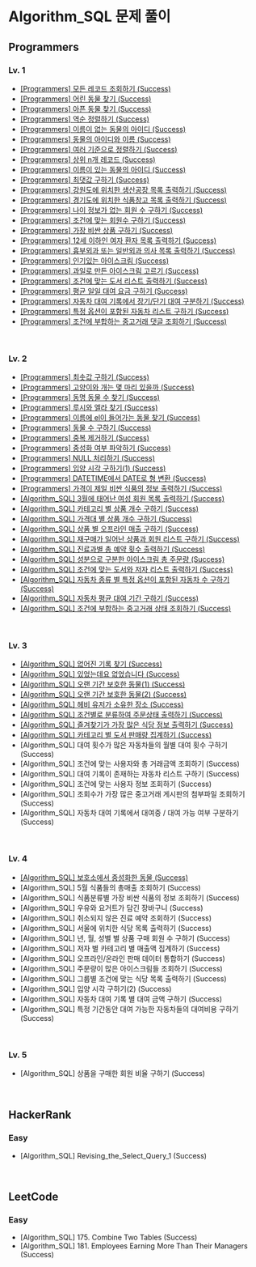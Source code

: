 # Algorithm_SQL 문제 풀이

## Programmers

### Lv. 1
- [[Programmers] 모든 레코드 조회하기 (Success)](https://hj0216.tistory.com/706)
- [[Programmers] 어린 동물 찾기 (Success)](https://hj0216.tistory.com/695)
- [[Programmers] 아픈 동물 찾기 (Success)](https://hj0216.tistory.com/693)
- [[Programmers] 역순 정렬하기 (Success)](https://hj0216.tistory.com/703)
- [[Programmers] 이름이 없는 동물의 아이디 (Success)](https://hj0216.tistory.com/710)
- [[Programmers] 동물의 아이디와 이름 (Success)](https://hj0216.tistory.com/712)
- [[Programmers] 여러 기준으로 정렬하기 (Success)](https://hj0216.tistory.com/713)
- [[Programmers] 상위 n개 레코드 (Success)](https://hj0216.tistory.com/715)
- [[Programmers] 이름이 있는 동물의 아이디 (Success)](https://hj0216.tistory.com/717)
- [[Programmers] 최댓값 구하기 (Success)](https://hj0216.tistory.com/718)
- [[Programmers] 강원도에 위치한 생산공장 목록 출력하기 (Success)](https://hj0216.tistory.com/721)
- [[Programmers] 경기도에 위치한 식품창고 목록 출력하기 (Success)](https://hj0216.tistory.com/725)
- [[Programmers] 나이 정보가 없는 회원 수 구하기 (Success)](https://hj0216.tistory.com/727)
- [[Programmers] 조건에 맞는 회원수 구하기 (Success)](https://hj0216.tistory.com/731)
- [[Programmers] 가장 비싼 상품 구하기 (Success)](https://hj0216.tistory.com/733)
- [[Programmers] 12세 이하인 여자 환자 목록 출력하기 (Success)](https://hj0216.tistory.com/738)
- [[Programmers] 흉부외과 또는 일반외과 의사 목록 출력하기 (Success)](https://hj0216.tistory.com/740)
- [[Programmers] 인기있는 아이스크림 (Success)](https://hj0216.tistory.com/747)
- [[Programmers] 과일로 만든 아이스크림 고르기 (Success)](https://hj0216.tistory.com/750)
- [[Programmers] 조건에 맞는 도서 리스트 출력하기 (Success)](https://hj0216.tistory.com/752)
- [[Programmers] 평균 일일 대여 요금 구하기 (Success)](https://hj0216.tistory.com/755)
- [[Programmers] 자동차 대여 기록에서 장기/단기 대여 구분하기 (Success)](https://hj0216.tistory.com/758)
- [[Programmers] 특정 옵션이 포함된 자동차 리스트 구하기 (Success)](https://hj0216.tistory.com/759)
- [[Programmers] 조건에 부합하는 중고거래 댓글 조회하기 (Success)](https://hj0216.tistory.com/762)

<br/>

### Lv. 2
- [[Programmers] 최솟값 구하기 (Success)](https://hj0216.tistory.com/766)
- [[Programmers] 고양이와 개는 몇 마리 있을까 (Success)](https://hj0216.tistory.com/768)
- [[Programmers] 동명 동물 수 찾기 (Success)](https://hj0216.tistory.com/772)
- [[Programmers] 루시와 엘라 찾기 (Success)](https://hj0216.tistory.com/775)
- [[Programmers] 이름에 el이 들어가는 동물 찾기 (Success)](https://hj0216.tistory.com/777)
- [[Programmers] 동물 수 구하기 (Success)](https://hj0216.tistory.com/784)
- [[Programmers] 중복 제거하기 (Success)](https://hj0216.tistory.com/788)
- [[Programmers] 중성화 여부 파악하기 (Success)](https://hj0216.tistory.com/790)
- [[Programmers] NULL 처리하기 (Success)](https://hj0216.tistory.com/795)
- [[Programmers] 입양 시각 구하기(1) (Success)](https://hj0216.tistory.com/799)
- [[Programmers] DATETIME에서 DATE로 형 변환 (Success)](https://hj0216.tistory.com/801)
- [[Programmers] 가격이 제일 비싼 식품의 정보 출력하기 (Success)](https://hj0216.tistory.com/804)
- [[Algorithm_SQL] 3월에 태어난 여성 회원 목록 출력하기 (Success)](https://hj0216.tistory.com/807)
- [[Algorithm_SQL] 카테고리 별 상품 개수 구하기 (Success)](https://hj0216.tistory.com/812)
- [[Algorithm_SQL] 가격대 별 상품 개수 구하기 (Success)](https://hj0216.tistory.com/815)
- [[Algorithm_SQL] 상품 별 오프라인 매출 구하기 (Success)](https://hj0216.tistory.com/819)
- [[Algorithm_SQL] 재구매가 일어난 상품과 회원 리스트 구하기 (Success)](https://hj0216.tistory.com/824)
- [[Algorithm_SQL] 진료과별 총 예약 횟수 출력하기 (Success)](https://hj0216.tistory.com/827)
- [[Algorithm_SQL] 성분으로 구분한 아이스크림 총 주문량 (Success)](https://hj0216.tistory.com/834)
- [[Algorithm_SQL] 조건에 맞는 도서와 저자 리스트 출력하기 (Success)](https://hj0216.tistory.com/826)
- [[Algorithm_SQL] 자동차 종류 별 특정 옵션이 포함된 자동차 수 구하기 (Success)](https://hj0216.tistory.com/843)
- [[Algorithm_SQL] 자동차 평균 대여 기간 구하기 (Success)](https://hj0216.tistory.com/848)
- [[Algorithm_SQL] 조건에 부합하는 중고거래 상태 조회하기 (Success)](https://hj0216.tistory.com/853)

<br/>

### Lv. 3
- [[Algorithm_SQL] 없어진 기록 찾기 (Success)](https://hj0216.tistory.com/832)
- [[Algorithm_SQL] 있었는데요 없었습니다 (Success)](https://hj0216.tistory.com/842)
- [[Algorithm_SQL] 오랜 기간 보호한 동물(1) (Success)](https://hj0216.tistory.com/846)
- [[Algorithm_SQL] 오랜 기간 보호한 동물(2) (Success)](https://hj0216.tistory.com/854)
- [[Algorithm_SQL] 헤비 유저가 소유한 장소 (Success)](https://hj0216.tistory.com/859)
- [[Algorithm_SQL] 조건별로 분류하여 주문상태 출력하기 (Success)](https://hj0216.tistory.com/863)
- [[Algorithm_SQL] 즐겨찾기가 가장 많은 식당 정보 출력하기 (Success)](https://hj0216.tistory.com/864)
- [[Algorithm_SQL] 카테고리 별 도서 판매량 집계하기 (Success)](https://hj0216.tistory.com/874)
- [Algorithm_SQL] 대여 횟수가 많은 자동차들의 월별 대여 횟수 구하기 (Success)
- [Algorithm_SQL] 조건에 맞는 사용자와 총 거래금액 조회하기 (Success)
- [Algorithm_SQL] 대여 기록이 존재하는 자동차 리스트 구하기 (Success)
- [Algorithm_SQL] 조건에 맞는 사용자 정보 조회하기 (Success)
- [Algorithm_SQL] 조회수가 가장 많은 중고거래 게시판의 첨부파일 조회하기 (Success)
- [Algorithm_SQL] 자동차 대여 기록에서 대여중 / 대여 가능 여부 구분하기 (Success)

<br/>

### Lv. 4
- [[Algorithm_SQL] 보호소에서 중성화한 동물 (Success)](https://hj0216.tistory.com/861)
- [Algorithm_SQL] 5월 식품들의 총매출 조회하기 (Success)
- [Algorithm_SQL] 식품분류별 가장 비싼 식품의 정보 조회하기 (Success)
- [Algorithm_SQL] 우유와 요거트가 담긴 장바구니 (Success)
- [Algorithm_SQL] 취소되지 않은 진료 예약 조회하기 (Success)
- [Algorithm_SQL] 서울에 위치한 식당 목록 출력하기 (Success)
- [Algorithm_SQL] 년, 월, 성별 별 상품 구매 회원 수 구하기 (Success)
- [Algorithm_SQL] 저자 별 카테고리 별 매출액 집계하기 (Success)
- [Algorithm_SQL] 오프라인/온라인 판매 데이터 통합하기 (Success)
- [Algorithm_SQL] 주문량이 많은 아이스크림들 조회하기 (Success)
- [Algorithm_SQL] 그룹별 조건에 맞는 식당 목록 출력하기 (Success)
- [Algorithm_SQL] 입양 시각 구하기(2) (Success)
- [Algorithm_SQL] 자동차 대여 기록 별 대여 금액 구하기 (Success)
- [Algorithm_SQL] 특정 기간동안 대여 가능한 자동차들의 대여비용 구하기 (Success)

<br/>

### Lv. 5
- [Algorithm_SQL] 상품을 구매한 회원 비율 구하기 (Success)



<br/>



## HackerRank

### Easy
- [Algorithm_SQL] Revising_the_Select_Query_1 (Success)



<br/>



## LeetCode

### Easy
- [Algorithm_SQL] 175. Combine Two Tables (Success)
- [Algorithm_SQL] 181. Employees Earning More Than Their Managers (Success)
